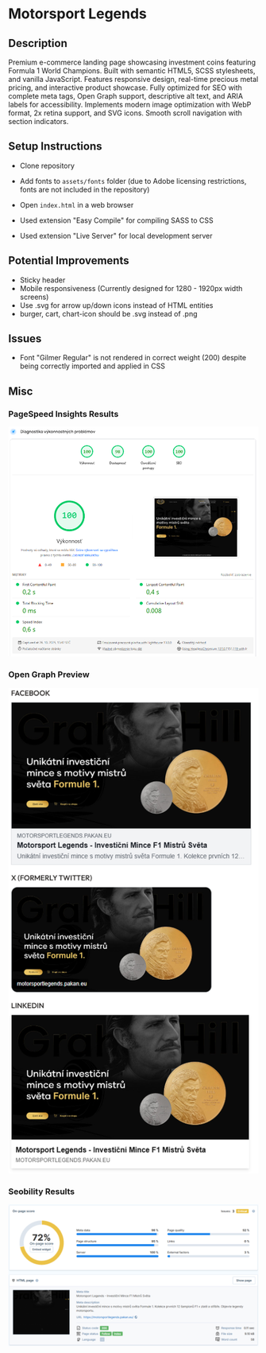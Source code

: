 # Motorsport Legends

## Description

Premium e-commerce landing page showcasing investment coins featuring Formula 1 World Champions. Built with semantic HTML5, SCSS stylesheets, and vanilla JavaScript. Features responsive design, real-time precious metal pricing, and interactive product showcase. Fully optimized for SEO with complete meta tags, Open Graph support, descriptive alt text, and ARIA labels for accessibility. Implements modern image optimization with WebP format, 2x retina support, and SVG icons. Smooth scroll navigation with section indicators. 

## Setup Instructions

- Clone repository
- Add fonts to `assets/fonts` folder (due to Adobe licensing restrictions, fonts are not included in the repository)
- Open `index.html` in a web browser

- Used extension "Easy Compile" for compiling SASS to CSS
- Used extension "Live Server" for local development server

## Potential Improvements

- Sticky header
- Mobile responsiveness (Currently designed for 1280 - 1920px width screens)
- Use .svg for arrow up/down icons instead of HTML entities
- burger, cart, chart-icon should be .svg instead of .png

## Issues

- Font "Gilmer Regular" is not rendered in correct weight (200) despite being correctly imported and applied in CSS

## Misc

### PageSpeed Insights Results
![PageSpeed Desktop Results](./misc/pagespeed-desktop-results.png)

### Open Graph Preview
![Open Graph Preview](./misc/open-graph-preview.png)

### Seobility Results
![Seobility Results](./misc/seobility-results.png)
